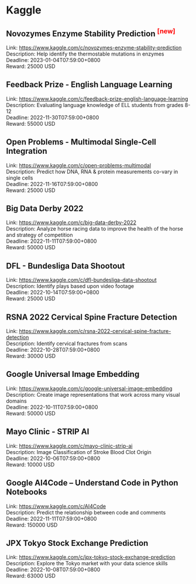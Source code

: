 # Kaggle



## Novozymes Enzyme Stability Prediction <sup style="color:red">[new]<sup>  

Link: https://www.kaggle.com/c/novozymes-enzyme-stability-prediction  
Description: Help identify the thermostable mutations in enzymes  
Deadline: 2023-01-04T07:59:00+0800  
Reward: 25000 USD  


## Feedback Prize - English Language Learning

Link: https://www.kaggle.com/c/feedback-prize-english-language-learning  
Description: Evaluating language knowledge of ELL students from grades 8-12  
Deadline: 2022-11-30T07:59:00+0800  
Reward: 55000 USD  


## Open Problems - Multimodal Single-Cell Integration

Link: https://www.kaggle.com/c/open-problems-multimodal  
Description: Predict how DNA, RNA & protein measurements co-vary in single cells  
Deadline: 2022-11-16T07:59:00+0800  
Reward: 25000 USD  


## Big Data Derby 2022

Link: https://www.kaggle.com/c/big-data-derby-2022  
Description: Analyze horse racing data to improve the health of the horse and strategy of competition  
Deadline: 2022-11-11T07:59:00+0800  
Reward: 50000 USD  


## DFL - Bundesliga Data Shootout

Link: https://www.kaggle.com/c/dfl-bundesliga-data-shootout  
Description: Identify plays based upon video footage   
Deadline: 2022-10-14T07:59:00+0800  
Reward: 25000 USD  


## RSNA 2022 Cervical Spine Fracture Detection

Link: https://www.kaggle.com/c/rsna-2022-cervical-spine-fracture-detection  
Description: Identify cervical fractures from scans  
Deadline: 2022-10-28T07:59:00+0800  
Reward: 30000 USD  


## Google Universal Image Embedding

Link: https://www.kaggle.com/c/google-universal-image-embedding  
Description: Create image representations that work across many visual domains  
Deadline: 2022-10-11T07:59:00+0800  
Reward: 50000 USD  


## Mayo Clinic - STRIP AI

Link: https://www.kaggle.com/c/mayo-clinic-strip-ai  
Description: Image Classification of Stroke Blood Clot Origin  
Deadline: 2022-10-06T07:59:00+0800  
Reward: 10000 USD  


## Google AI4Code – Understand Code in Python Notebooks

Link: https://www.kaggle.com/c/AI4Code  
Description: Predict the relationship between code and comments  
Deadline: 2022-11-11T07:59:00+0800  
Reward: 150000 USD  


## JPX Tokyo Stock Exchange Prediction

Link: https://www.kaggle.com/c/jpx-tokyo-stock-exchange-prediction  
Description: Explore the Tokyo market with your data science skills  
Deadline: 2022-10-08T07:59:00+0800  
Reward: 63000 USD  

